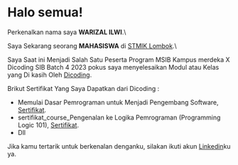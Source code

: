 # Halo semua! 

Perkenalkan nama saya **WARIZAL ILWI**.\

Saya Sekarang seorang **MAHASISWA** di [STMIK Lombok](https://stmiklombok.ac.id/).\

Saya Saat ini Menjadi Salah Satu Peserta Program MSIB Kampus merdeka X Dicoding SIB Batch 4 2023
pokus saya menyelesaikan Modul atau Kelas yang Di kasih Oleh [Dicoding](https://www.dicoding.com/).

Brikut Sertifikat Yang Saya Dapatkan dari Dicoding :
* Memulai Dasar Pemrograman untuk Menjadi Pengembang Software, [Sertifikat](https://github.com/WARIZAL/WARIZAL/blob/main/sertifikat_course_Memulai%20Dasar%20Pemrograman%20untuk%20Menjadi%20Pengembang.pdf).
* sertifikat_course_Pengenalan ke Logika Pemrograman (Programming Logic 101), [Sertifikat](https://github.com/WARIZAL/WARIZAL/blob/main/sertifikat_course_Pengenalan%20ke%20Logika%20Pemrograman%20(Programming%20Logic%20101).pdf).
* Dll


Jika kamu tertarik untuk berkenalan denganku, silakan ikuti akun [Linkedin](https://www.linkedin.com/in/warizal-ilwi-b47460230/)ku ya.
